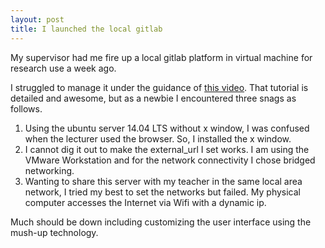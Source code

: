 ```yaml
---
layout: post
title: I launched the local gitlab
---
```


My supervisor had me fire up a local gitlab platform in virtual machine for research use a week ago.    

I struggled to manage it under the guidance of [this video](https://www.youtube.com/watch?v=zimaEg-MLN4). That tutorial is detailed and awesome, but as a newbie I encountered three snags as follows.   

1. Using the ubuntu server 14.04 LTS without x window, I was confused when the lecturer used the browser. So, I installed the x window.    
1. I cannot dig it out to make the external_url I set works. I am using the VMware Workstation and for the network connectivity I chose bridged networking.   
1. Wanting to share this server with my teacher in the same local area network, I tried my best to set the networks but failed. My physical computer accesses the Internet via Wifi with a dynamic ip. 

Much should be down including customizing the user interface using the mush-up technology. 
